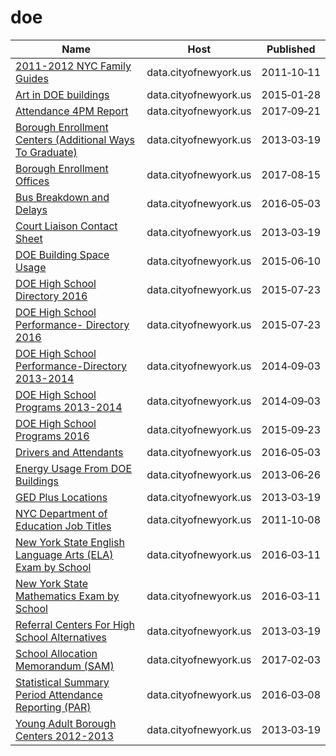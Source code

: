 # doe

Name | Host | Published
---- | ---- | ---------
[2011-2012 NYC Family Guides](../datasets/fuvx-wqd7.md) | data.cityofnewyork.us | 2011&#x2011;10&#x2011;11
[Art in DOE buildings](../datasets/8a4n-zmpj.md) | data.cityofnewyork.us | 2015&#x2011;01&#x2011;28
[Attendance 4PM Report](../datasets/madj-gkhr.md) | data.cityofnewyork.us | 2017&#x2011;09&#x2011;21
[Borough Enrollment Centers (Additional Ways To Graduate)](../datasets/yj3u-pw36.md) | data.cityofnewyork.us | 2013&#x2011;03&#x2011;19
[Borough Enrollment Offices](../datasets/vz8c-29aj.md) | data.cityofnewyork.us | 2017&#x2011;08&#x2011;15
[Bus Breakdown and Delays](../datasets/ez4e-fazm.md) | data.cityofnewyork.us | 2016&#x2011;05&#x2011;03
[Court Liaison Contact Sheet](../datasets/tsy7-gcm8.md) | data.cityofnewyork.us | 2013&#x2011;03&#x2011;19
[DOE Building Space Usage](../datasets/wavz-fkw8.md) | data.cityofnewyork.us | 2015&#x2011;06&#x2011;10
[DOE High School Directory 2016](../datasets/7crd-d9xh.md) | data.cityofnewyork.us | 2015&#x2011;07&#x2011;23
[DOE High School Performance- Directory 2016](../datasets/qvir-knu3.md) | data.cityofnewyork.us | 2015&#x2011;07&#x2011;23
[DOE High School Performance-Directory 2013-2014](../datasets/42et-jh9v.md) | data.cityofnewyork.us | 2014&#x2011;09&#x2011;03
[DOE High School Programs 2013-2014](../datasets/i9pf-sj7c.md) | data.cityofnewyork.us | 2014&#x2011;09&#x2011;03
[DOE High School Programs 2016](../datasets/ge8j-uqbf.md) | data.cityofnewyork.us | 2015&#x2011;09&#x2011;23
[Drivers and Attendants](../datasets/4tqt-y424.md) | data.cityofnewyork.us | 2016&#x2011;05&#x2011;03
[Energy Usage From DOE Buildings](../datasets/mq6n-s45c.md) | data.cityofnewyork.us | 2013&#x2011;06&#x2011;26
[GED Plus Locations](../datasets/pd5h-92mc.md) | data.cityofnewyork.us | 2013&#x2011;03&#x2011;19
[NYC Department of Education Job Titles](../datasets/s7yj-m732.md) | data.cityofnewyork.us | 2011&#x2011;10&#x2011;08
[New York State English Language Arts (ELA) Exam by School](../datasets/jk35-yh5p.md) | data.cityofnewyork.us | 2016&#x2011;03&#x2011;11
[New York State Mathematics Exam by School](../datasets/gcvr-n8qw.md) | data.cityofnewyork.us | 2016&#x2011;03&#x2011;11
[Referral Centers For High School Alternatives](../datasets/w8dz-xpjh.md) | data.cityofnewyork.us | 2013&#x2011;03&#x2011;19
[School Allocation Memorandum (SAM)](../datasets/d6ee-k2sh.md) | data.cityofnewyork.us | 2017&#x2011;02&#x2011;03
[Statistical Summary Period Attendance Reporting (PAR)](../datasets/hrsu-3w2q.md) | data.cityofnewyork.us | 2016&#x2011;03&#x2011;08
[Young Adult Borough Centers 2012-2013](../datasets/pfn4-vjwr.md) | data.cityofnewyork.us | 2013&#x2011;03&#x2011;19

